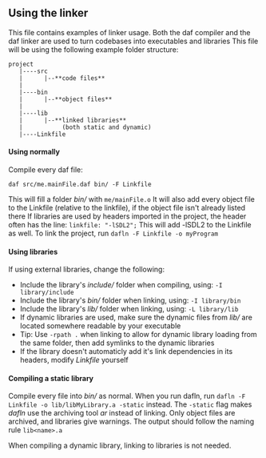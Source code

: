 ## Using the linker
This file contains examples of linker usage. Both the daf compiler and the daf linker are used to turn codebases into executables and libraries
This file will be using the following example folder structure:
```
project
   |----src
   |      |--**code files**
   |
   |----bin
   |      |--**object files**
   |
   |----lib
   |      |--**linked libraries**
   |           (both static and dynamic)
   |----Linkfile
```

#### Using normally
Compile every daf file:
```
daf src/me.mainFile.daf bin/ -F Linkfile
```
This will fill a folder *bin/* with `me/mainFile.o`
It will also add every object file to the Linkfile (relative to the linkfile), if the object file isn't already listed there
If libraries are used by headers imported in the project, the header often has the line: `linkfile: "-lSDL2";`
This will add -lSDL2 to the Linkfile as well.
To link the project, run `dafln -F Linkfile -o myProgram`

#### Using libraries
If using external libraries, change the following:
 - Include the library's *include/* folder when compiling, using: `-I library/include`
 - Include the library's *bin/* folder when linking, using: `-I library/bin`
 - Include the library's *lib/* folder when linking, using: `-L library/lib`
 - If dynamic libraries are used, make sure the dynamic files from *lib/* are located somewhere readable by your executable
  - Tip: Use `-rpath .` when linking to allow for dynamic library loading from the same folder, then add symlinks to the dynamic libraries
 - If the library doesn't automaticly add it's link dependencies in its headers, modify *Linkfile* yourself

#### Compiling a static library
Compile every file into *bin/* as normal. When you run dafln, run `dafln -F Linkfile -o lib/libMyLibrary.a -static` instead.
The `-static` flag makes *dafln* use the archiving tool *ar* instead of linking. Only object files are archived, and libraries give warnings.
The output should follow the naming rule `lib<name>.a`

When compiling a dynamic library, linking to libraries is not needed.